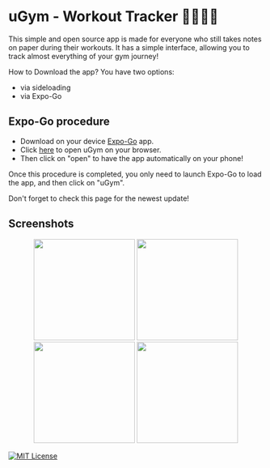 
# uGym - Workout Tracker 🏋🏽💪🏼

This simple and open source app is made for everyone who still takes notes on paper during their workouts. It has a simple interface, allowing you to track almost everything of your gym journey!

How to Download the app?
You have two options:
- via sideloading
- via Expo-Go




## Expo-Go procedure

- Download on your device [Expo-Go](https://expo.dev/go) app.
- Click [here](https://tinyurl.com/uGymRelease) to open uGym on your browser.
- Then click on "open" to have the app automatically on your phone!

Once this procedure is completed, you only need to launch Expo-Go to load the app, and then click on "uGym".

Don't forget to check this page for the newest update!



## Screenshots

<p align="center">
  <img src="https://github.com/user-attachments/assets/373cb2d1-5eda-47f2-88d9-0f2898c92a51" width="200"/>
  <img src="https://github.com/user-attachments/assets/2d54777f-4303-4811-90ee-e26c9e541f41" width="200"/>
  <img src="https://github.com/user-attachments/assets/6d6c3791-676c-4941-8455-2b88df644206" width="200"/>
  <img src="https://github.com/user-attachments/assets/070b77e6-feae-4d8d-8d60-aa344ac8caac" width="200"/>
</p>


[![MIT License](https://img.shields.io/badge/License-MIT-green.svg)](https://choosealicense.com/licenses/mit/)
